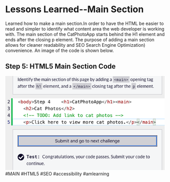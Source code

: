 <html>
  <body>
    <h1> Lessons Learned--Main Section</h1>
    <p>
     Learned how to make a main section.In order to have the HTML
     be easier to read and simpler to identify what content
     area the web developer is working with. The main section
     of the CatPhotoApp starts behind the H1 element and ends
     after the closing p element. The purpose of adding a
     main section allows for cleaner readability and SEO 
     Search Engine Optimization) convenience. An image of the
     code is shown below.
    </p>
    <h2>Step 5: HTML5 Main Section Code</h2>
    <img src="https://github.com/jennisa1/freeCodeCamp-Projects/blob/main/Cat%20Photo%20Album%20app/Images/Step%205%20Code.png?raw=true" alt="Step 5 Code"> 
  #MAIN #HTML5 #SEO #accessibility #amlearning
  </body>
</html>
